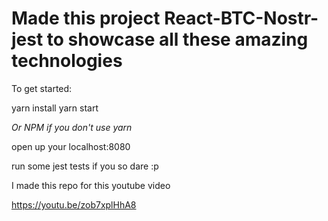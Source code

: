 
# Made this project React-BTC-Nostr-jest to showcase all these amazing technologies

To get started:

yarn install
yarn start

*Or NPM if you don't use yarn*

open up your localhost:8080

run some jest tests if you so dare :p

I made this repo for this youtube video 

https://youtu.be/zob7xplHhA8